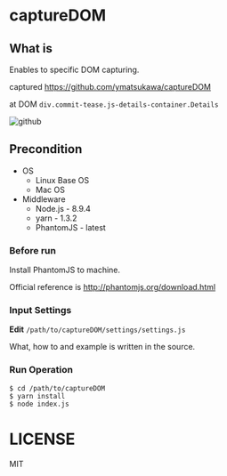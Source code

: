# captureDOM

## What is

Enables to specific DOM capturing.

captured https://github.com/ymatsukawa/captureDOM

at DOM `div.commit-tease.js-details-container.Details`

![github](https://user-images.githubusercontent.com/3273466/36208095-46d3083e-11db-11e8-9b48-6777ee03cef5.png)

## Precondition

* OS
  * Linux Base OS
  * Mac OS
* Middleware
  * Node.js - 8.9.4
  * yarn - 1.3.2
  * PhantomJS - latest

### Before run

Install PhantomJS to machine.

Official reference is http://phantomjs.org/download.html

### Input Settings

**Edit** `/path/to/captureDOM/settings/settings.js`

What, how to and example is written in the source.

### Run Operation

```
$ cd /path/to/captureDOM
$ yarn install
$ node index.js
```

# LICENSE

MIT
